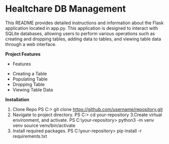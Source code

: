 # Healtchare DB Management

This README provides detailed instructions and information about the Flask application located in app.py. This application is designed to interact with SQLite databases, allowing users to perform various operations such as creating and dropping tables, adding data to tables, and viewing table data through a web interface.

**Project Features**
* Features
+ Creating a Table
+ Populating Table
+ Dropping Table
+ Viewing Table Data

**Installation**

1. Clone Repo
PS C:\> git clone https://github.com/username/repository.git
2. Navigate to project directory.
PS C:\> cd your-repository
3.Create virtual environment, and activate.
PS C:\your-repository> python3 -m venv venv source venv/bin/activate
4. Install required packages.
PS C:\your-repository> pip install -r requirements.txt


